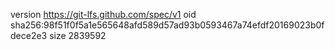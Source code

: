 version https://git-lfs.github.com/spec/v1
oid sha256:98f51f0f5a1e565648afd589d57ad93b0593467a74efdf20169023b0fdece2e3
size 2839592
